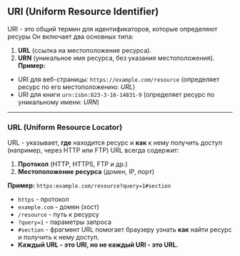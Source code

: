 ## URI (Uniform Resource Identifier)
URI - это общий термин для идентификаторов, которые определяют ресуры
Он включает два основных типа:
1. **URL** (ссылка на местоположение ресурса).
2. **URN** (уникальное имя ресурса, без указания местоположения).
**Пример:**
- URI для веб-страницы: `https://example.com/resource`
  (определяет ресурс по его местоположению: *URL*)
- URI для книги `urn:isbn:823-3-16-14831-9`
  (определяет ресурс по уникальному имени: *URN*)
***
### URL (Uniform Resource Locator)
URL - указывает, **где** находится ресурс и **как** к нему получить доступ (например, через HTTP или FTP)
URL всегда содержит:
1. **Протокол** (HTTP, HTTPS, FTP и др.)
2. **Местоположение ресурса** (домен, IP, порт)

**Пример:**
`https:example.com/resource?query=1#section`
- `https` - протокол
- `example.com` - домен (хост)
- `/resource` - путь к ресурсу
- `?query=1` - параметры запроса
- `#section` - фрагмент
URL помогает браузеру узнать **как** найти ресурс и получить к нему доступ.
- **Каждый URL - это URI, но не каждый URI - это URL.**